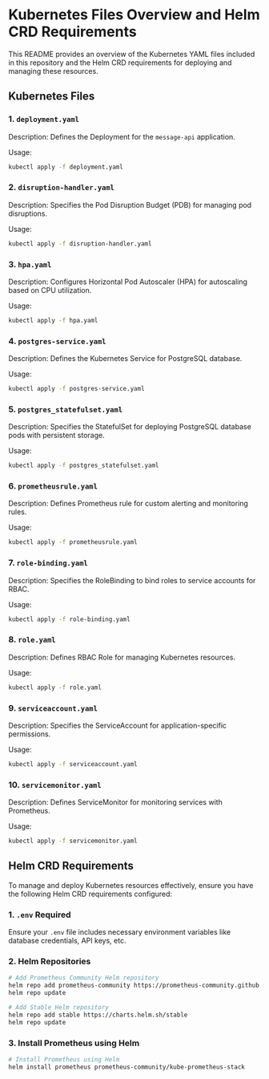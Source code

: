 # Kubernetes Files Overview and Helm CRD Requirements

This README provides an overview of the Kubernetes YAML files included in this repository and the Helm CRD requirements for deploying and managing these resources.

## Kubernetes Files

### 1. `deployment.yaml`

Description: Defines the Deployment for the `message-api` application.

Usage:
```bash
kubectl apply -f deployment.yaml
```

### 2. `disruption-handler.yaml`

Description: Specifies the Pod Disruption Budget (PDB) for managing pod disruptions.

Usage:
```bash
kubectl apply -f disruption-handler.yaml
```

### 3. `hpa.yaml`

Description: Configures Horizontal Pod Autoscaler (HPA) for autoscaling based on CPU utilization.

Usage:
```bash
kubectl apply -f hpa.yaml
```

### 4. `postgres-service.yaml`

Description: Defines the Kubernetes Service for PostgreSQL database.

Usage:
```bash
kubectl apply -f postgres-service.yaml
```

### 5. `postgres_statefulset.yaml`

Description: Specifies the StatefulSet for deploying PostgreSQL database pods with persistent storage.

Usage:
```bash
kubectl apply -f postgres_statefulset.yaml
```

### 6. `prometheusrule.yaml`

Description: Defines Prometheus rule for custom alerting and monitoring rules.

Usage:
```bash
kubectl apply -f prometheusrule.yaml
```

### 7. `role-binding.yaml`

Description: Specifies the RoleBinding to bind roles to service accounts for RBAC.

Usage:
```bash
kubectl apply -f role-binding.yaml
```

### 8. `role.yaml`

Description: Defines RBAC Role for managing Kubernetes resources.

Usage:
```bash
kubectl apply -f role.yaml
```

### 9. `serviceaccount.yaml`

Description: Specifies the ServiceAccount for application-specific permissions.

Usage:
```bash
kubectl apply -f serviceaccount.yaml
```

### 10. `servicemonitor.yaml`

Description: Defines ServiceMonitor for monitoring services with Prometheus.

Usage:
```bash
kubectl apply -f servicemonitor.yaml
```

## Helm CRD Requirements

To manage and deploy Kubernetes resources effectively, ensure you have the following Helm CRD requirements configured:

### 1. `.env` Required

Ensure your `.env` file includes necessary environment variables like database credentials, API keys, etc.

### 2. Helm Repositories

```bash
# Add Prometheus Community Helm repository
helm repo add prometheus-community https://prometheus-community.github.io/helm-charts
helm repo update

# Add Stable Helm repository
helm repo add stable https://charts.helm.sh/stable
helm repo update
```

### 3. Install Prometheus using Helm

```bash
# Install Prometheus using Helm
helm install prometheus prometheus-community/kube-prometheus-stack
```